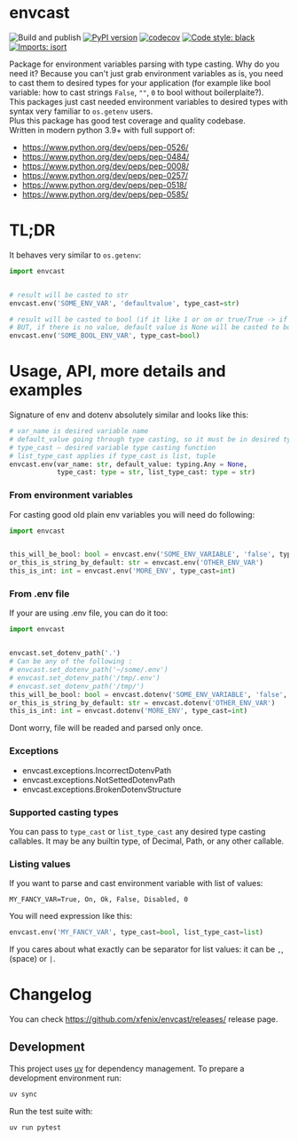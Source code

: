 # envcast
![Build and publish](https://github.com/xfenix/envcast/workflows/Build%20and%20publish/badge.svg)
[![PyPI version](https://badge.fury.io/py/envcast.svg)](https://badge.fury.io/py/envcast)
[![codecov](https://codecov.io/gh/xfenix/envcast/branch/master/graph/badge.svg)](https://codecov.io/gh/xfenix/envcast)
<a href="https://github.com/psf/black"><img alt="Code style: black" src="https://img.shields.io/badge/code%20style-black-000000.svg"></a>
[![Imports: isort](https://img.shields.io/badge/imports-isort-%231674b1?style=flat&labelColor=ef8336)](https://timothycrosley.github.io/isort/)

Package for environment variables parsing with type casting. Why do you need it? Because you can't just grab environment variables as is, you need to cast them to desired types for your application (for example like bool variable: how to cast strings `False`, `""`, `0` to bool without boilerplaite?).  
This packages just cast needed environment variables to desired types with syntax very familiar to `os.getenv` users.  
Plus this package has good test coverage and quality codebase.  
Written in modern python 3.9+ with full support of:

- https://www.python.org/dev/peps/pep-0526/
- https://www.python.org/dev/peps/pep-0484/
- https://www.python.org/dev/peps/pep-0008/
- https://www.python.org/dev/peps/pep-0257/
- https://www.python.org/dev/peps/pep-0518/
- https://www.python.org/dev/peps/pep-0585/

# TL;DR
It behaves very similar to `os.getenv`:
```python
import envcast


# result will be casted to str
envcast.env('SOME_ENV_VAR', 'defaultvalue', type_cast=str)

# result will be casted to bool (if it like 1 or on or true/True -> if will be python True)
# BUT, if there is no value, default value is None will be casted to bool, so it will be False
envcast.env('SOME_BOOL_ENV_VAR', type_cast=bool)
```

# Usage, API, more details and examples
Signature of env and dotenv absolutely similar and looks like this:
```python
# var_name is desired variable name
# default_value going through type casting, so it must be in desired type
# type_cast — desired variable type casting function
# list_type_cast applies if type_cast is list, tuple
envcast.env(var_name: str, default_value: typing.Any = None,
            type_cast: type = str, list_type_cast: type = str)
```

### From environment variables
For casting good old plain env variables you will need do following:
```python
import envcast


this_will_be_bool: bool = envcast.env('SOME_ENV_VARIABLE', 'false', type_cast=bool))
or_this_is_string_by_default: str = envcast.env('OTHER_ENV_VAR')
this_is_int: int = envcast.env('MORE_ENV', type_cast=int)
```

### From .env file
If your are using .env file, you can do it too:
```python
import envcast


envcast.set_dotenv_path('.')
# Can be any of the following :
# envcast.set_dotenv_path('~/some/.env')
# envcast.set_dotenv_path('/tmp/.env')
# envcast.set_dotenv_path('/tmp/')
this_will_be_bool: bool = envcast.dotenv('SOME_ENV_VARIABLE', 'false', type_cast=bool))
or_this_is_string_by_default: str = envcast.dotenv('OTHER_ENV_VAR')
this_is_int: int = envcast.dotenv('MORE_ENV', type_cast=int)
```
Dont worry, file will be readed and parsed only once.

### Exceptions
- envcast.exceptions.IncorrectDotenvPath
- envcast.exceptions.NotSettedDotenvPath
- envcast.exceptions.BrokenDotenvStructure

### Supported casting types
You can pass to `type_cast` or `list_type_cast` any desired type casting callables.
It may be any builtin type, of Decimal, Path, or any other callable.

### Listing values
If you want to parse and cast environment variable with list of values:
```
MY_FANCY_VAR=True, On, Ok, False, Disabled, 0
```
You will need expression like this:
```python
envcast.env('MY_FANCY_VAR', type_cast=bool, list_type_cast=list)
```
If you cares about what exactly can be separator for list values: it can be `,`, ` ` (space) or `|`.

# Changelog
You can check https://github.com/xfenix/envcast/releases/ release page.

## Development

This project uses [uv](https://docs.astral.sh/uv/) for dependency management.
To prepare a development environment run:

```bash
uv sync
```

Run the test suite with:

```bash
uv run pytest
```
